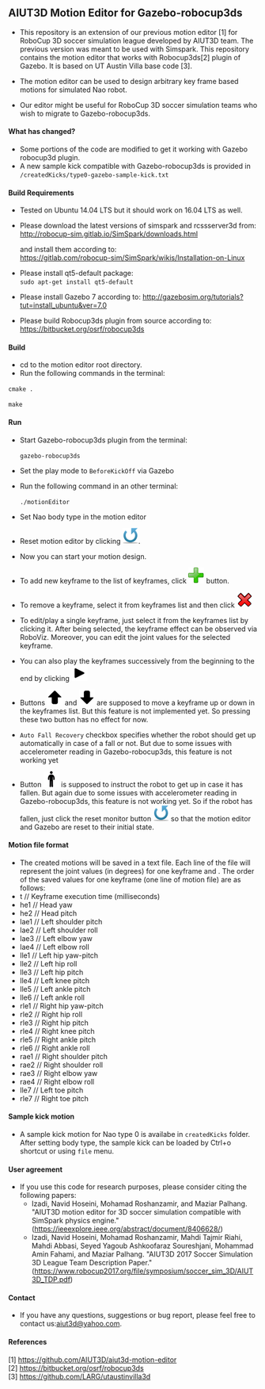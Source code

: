 ## AIUT3D Motion Editor for Gazebo-robocup3ds

* This repository is an extension of our previous motion editor [1] for RoboCup 3D soccer simulation league developed by AIUT3D team. The previous version was meant to be used with Simspark. This repository contains the motion editor that works with Robocup3ds[2] plugin of Gazebo. It is based on UT Austin Villa base code [3].

* The motion editor can be used to design arbitrary key frame based motions for simulated Nao robot.

* Our editor might be useful for RoboCup 3D soccer simulation teams who wish to migrate to Gazebo-robocup3ds.

#### What has changed?
* Some portions of the code are modified to get it working with Gazebo robocup3d plugin.
* A new sample kick compatible with Gazebo-robocup3ds is provided in `/createdKicks/type0-gazebo-sample-kick.txt`

#### Build Requirements
* Tested on Ubuntu 14.04 LTS but it should work on 16.04 LTS as well.

* Please download the latest versions of simspark and rcssserver3d from:
http://robocup-sim.gitlab.io/SimSpark/downloads.html

  and install them according to:   
  https://gitlab.com/robocup-sim/SimSpark/wikis/Installation-on-Linux

* Please install qt5-default package:   
  `sudo apt-get install qt5-default`

* Please install Gazebo 7 according to:
 http://gazebosim.org/tutorials?tut=install_ubuntu&ver=7.0

* Please build Robocup3ds plugin from source according to:
 https://bitbucket.org/osrf/robocup3ds

#### Build
* cd to the motion editor root directory.
* Run the following commands in the terminal:

`cmake .`

`make`
#### Run
* Start Gazebo-robocup3ds plugin from the terminal:

  `gazebo-robocup3ds`
* Set the play mode to `BeforeKickOff` via Gazebo
* Run the following command in an other terminal:

  `./motionEditor`
* Set Nao body type in the motion editor
* Reset motion editor by clicking ![reset button](./icon32x32/reset-icon32x32.png).
* Now you can start your motion design.
* To add new keyframe to the list of keyframes, click
![add key frame button](./icon32x32/add-icon32x32.png) button.
* To remove a keyframe, select it from keyframes list and then click
![delete key frame button](./icon32x32/Close-2-icon32x32.png)
* To edit/play a single keyframe, just select it from the keyframes list by clicking it. After being selected, the keyframe effect can be observed via RoboViz. Moreover, you can edit the joint values for the selected keyframe.
* You can also play the keyframes successively from the beginning to the end by clicking
![play button](./icon32x32/play-icon-32x32.png)
* Buttons
![arrow up button](./icon32x32/Arrows-Up-icon32x32.png)
and
![arrow down button](./icon32x32/Arrows-Down-icon32x32.png)
are supposed to move a keyframe up or down in the keyframes list. But this feature is not implemented yet. So pressing these two button has no effect for now.
* `Auto Fall Recovery` checkbox specifies whether the robot should get up automatically in case of a fall or not. But due to some issues with accelerometer reading in Gazebo-robocup3ds, this feature is not working yet
* Button
<img src="./icon32x32/getup512x512.png" width="32"> is supposed to instruct the robot to get up in case it has fallen. But again due to some issues with accelerometer reading in Gazebo-robocup3ds, this feature is not working yet. So if the robot has fallen, just click the reset monitor button ![reset button](./icon32x32/reset-icon32x32.png) so that the motion editor and Gazebo are reset to their initial state.

#### Motion file format
* The created motions will be saved in a text file. Each line of the file will represent the joint values (in degrees) for one keyframe and . The order of the saved values for one keyframe (one line of motion file) are as follows:
* t     // Keyframe execution time (milliseconds)
* he1   // Head yaw
* he2   // Head pitch
* lae1  // Left shoulder pitch
* lae2  // Left shoulder roll
* lae3  // Left elbow yaw
* lae4  // Left elbow roll
* lle1  // Left hip yaw-pitch
* lle2  // Left hip roll
* lle3  // Left hip pitch
* lle4  // Left knee pitch
* lle5  // Left ankle pitch
* lle6  // Left ankle roll
* rle1  // Right hip yaw-pitch
* rle2  // Right hip roll
* rle3  // Right hip pitch
* rle4  // Right knee pitch
* rle5  // Right ankle pitch
* rle6  // Right ankle roll
* rae1  // Right shoulder pitch
* rae2  // Right shoulder roll
* rae3  // Right elbow yaw
* rae4  // Right elbow roll
* lle7  // Left toe pitch
* rle7  // Right toe pitch

#### Sample kick motion
* A sample kick motion for Nao type 0 is availabe in `createdKicks` folder. After setting body type, the sample kick can be loaded by Ctrl+o shortcut or using `file` menu.

#### User agreement
* If you use this code for research purposes, please consider citing the following papers:
  * Izadi, Navid Hoseini, Mohamad Roshanzamir, and Maziar Palhang. "AIUT3D motion editor for 3D soccer simulation compatible with SimSpark physics engine." (https://ieeexplore.ieee.org/abstract/document/8406628/)
  * Izadi, Navid Hoseini, Mohamad Roshanzamir, Mahdi Tajmir Riahi, Mahdi Abbasi, Seyed Yagoub Ashkoofaraz Soureshjani, Mohammad Amin Fahami, and Maziar Palhang. "AIUT3D 2017 Soccer Simulation 3D League Team Description Paper."(https://www.robocup2017.org/file/symposium/soccer_sim_3D/AIUT3D_TDP.pdf)

#### Contact
* If you have any questions, suggestions or bug report, please feel free to contact us:aiut3d@yahoo.com.

#### References
[1] https://github.com/AIUT3D/aiut3d-motion-editor  
[2] https://bitbucket.org/osrf/robocup3ds  
[3] https://github.com/LARG/utaustinvilla3d
